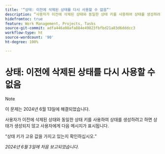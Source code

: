 ```yaml
---
title: '“상태: 이전에 삭제된 상태를 다시 사용할 수 없음”'
description: “사용자가 이전에 삭제된 상태와 동일한 상태 키를 사용하여 상태를 생성하려고 하면 상태가 생성되지 않고 사용자에게 메시지가 표시됩니다.”
hidefromtoc: true
feature: Work Management, Projects, Tasks
source-git-commit: adfa446a98afa884e49823fbfbd21a83d6dddcc3
workflow-type: ht
source-wordcount: '90'
ht-degree: 100%

---
```



# 상태: 이전에 삭제된 상태를 다시 사용할 수 없음

>[!NOTE]
>
>이 문제는 2024년 6월 13일에 해결되었습니다.

사용자가 이전에 삭제된 상태와 동일한 상태 키를 사용하여 상태를 생성하려고 하면 상태가 생성되지 않고 사용자에게 다음 메시지가 표시됩니다.

“상태 키가 고유 값을 가지고 있는지 확인하십시오.”

_2024년 6월 3일에 처음 보고되었습니다._
